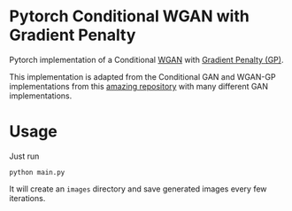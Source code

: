 # Pytorch Conditional WGAN with Gradient Penalty
Pytorch implementation of a Conditional [WGAN](https://arxiv.org/abs/1701.07875) with [Gradient Penalty (GP)](https://arxiv.org/abs/1704.00028).

This implementation is adapted from the Conditional GAN and WGAN-GP implementations from this [amazing repository](https://github.com/eriklindernoren/PyTorch-GAN) with many different GAN implementations.

# Usage
Just run

```
python main.py
```

It will create an `images` directory and save generated images every few iterations.
